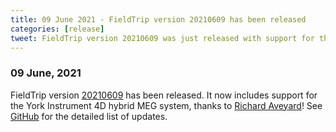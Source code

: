 ```yaml
---
title: 09 June 2021 - FieldTrip version 20210609 has been released
categories: [release]
tweet: FieldTrip version 20210609 was just released with support for the York Instrument 4D hybrid MEG system, thanks to @RA_Neuro ! See http://www.fieldtriptoolbox.org/#09-june-2021 for details
---
```


### 09 June, 2021

FieldTrip version [20210609](http://github.com/fieldtrip/fieldtrip/releases/tag/20210609) has been released. It now includes support for the York Instrument 4D hybrid MEG system, thanks to [Richard Aveyard](https://github.com/RA-Neuro)! See [GitHub](https://github.com/fieldtrip/fieldtrip/compare/20210529...20210609) for the detailed list of updates.
